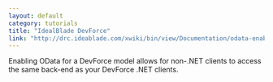 ```yaml
---
layout: default
category: tutorials
title: "IdealBlade DevForce"
link: "http://drc.ideablade.com/xwiki/bin/view/Documentation/odata-enable"
---
```

Enabling OData for a DevForce model allows for non-.NET clients to access the same back-end as your DevForce .NET clients.
